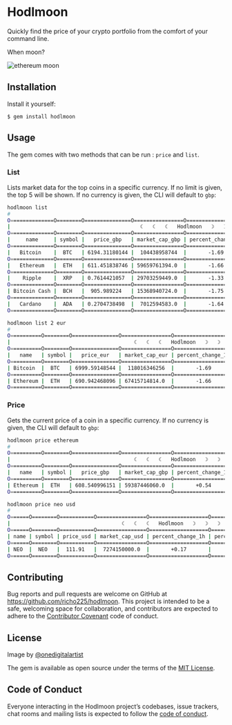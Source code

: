 # Hodlmoon

Quickly find the price of your crypto portfolio from the comfort of your command line.

When moon?

![ethereum moon](https://user-images.githubusercontent.com/18379191/36102847-787a365a-1005-11e8-9121-ce3a477d3184.jpg)

## Installation

Install it yourself:

    $ gem install hodlmoon

## Usage

The gem comes with two methods that can be run : `price` and `list`.

### List

Lists market data for the top coins in a specific currency. If no limit is given, the top 5 will be shown. If no currency is given, the CLI will default to `gbp`:

```bash
hodlmoon list
#
O==============O========O===============O================O===================O====================O===================O
|                                          ☾   ☾   ☾   Hodlmoon   ☽   ☽   ☽                                           |
O==============O========O===============O================O===================O====================O===================O
|     name     | symbol |   price_gbp   | market_cap_gbp | percent_change_1h | percent_change_24h | percent_change_7d |
O==============O========O===============O================O===================O====================O===================O
|   Bitcoin    |  BTC   | 6194.31180144 |  104438958744  |       -1.69       |       +2.13        |      +14.56       |
O==============O========O===============O================O===================O====================O===================O
|   Ethereum   |  ETH   | 611.451838746 | 59659761394.0  |       -1.66       |       +0.14        |      +13.49       |
O==============O========O===============O================O===================O====================O===================O
|    Ripple    |  XRP   | 0.7614421057  | 29703259449.0  |       -1.33       |       +0.51        |      +42.23       |
O==============O========O===============O================O===================O====================O===================O
| Bitcoin Cash |  BCH   |  905.989224   | 15368940724.0  |       -1.75       |       -0.82        |      +28.42       |
O==============O========O===============O================O===================O====================O===================O
|   Cardano    |  ADA   | 0.2704738498  |  7012594583.0  |       -1.64       |       -2.15        |      +10.23       |
O==============O========O===============O================O===================O====================O===================O

hodlmoon list 2 eur
#
O==========O========O===============O================O===================O====================O===================O
|                                        ☾   ☾   ☾   Hodlmoon   ☽   ☽   ☽                                         |
O==========O========O===============O================O===================O====================O===================O
|   name   | symbol |   price_eur   | market_cap_eur | percent_change_1h | percent_change_24h | percent_change_7d |
O==========O========O===============O================O===================O====================O===================O
| Bitcoin  |  BTC   | 6999.59148544 |  118016346256  |       -1.69       |       +2.13        |      +14.56       |
O==========O========O===============O================O===================O====================O===================O
| Ethereum |  ETH   | 690.942468096 | 67415714814.0  |       -1.66       |       +0.14        |      +13.49       |
O==========O========O===============O================O===================O====================O===================O
```

### Price

Gets the current price of a coin in a specific currency. If no currency is given, the CLI will default to `gbp`:

```bash
hodlmoon price ethereum
#
O==========O========O===============O================O===================O====================O===================O
|                                        ☾   ☾   ☾   Hodlmoon   ☽   ☽   ☽                                         |
O==========O========O===============O================O===================O====================O===================O
|   name   | symbol |   price_gbp   | market_cap_gbp | percent_change_1h | percent_change_24h | percent_change_7d |
O==========O========O===============O================O===================O====================O===================O
| Ethereum |  ETH   | 608.540996151 | 59387446060.0  |       +0.54       |       -1.76        |       +26.1       |
O==========O========O===============O================O===================O====================O===================O

hodlmoon price neo usd
#
O======O========O===========O================O===================O====================O===================O
|                                    ☾   ☾   ☾   Hodlmoon   ☽   ☽   ☽                                     |
O======O========O===========O================O===================O====================O===================O
| name | symbol | price_usd | market_cap_usd | percent_change_1h | percent_change_24h | percent_change_7d |
O======O========O===========O================O===================O====================O===================O
| NEO  |  NEO   |  111.91   |  7274150000.0  |       +0.17       |       -0.72        |      +35.47       |
O======O========O===========O================O===================O====================O===================O
```

## Contributing

Bug reports and pull requests are welcome on GitHub at https://github.com/richo225/hodlmoon. This project is intended to be a safe, welcoming space for collaboration, and contributors are expected to adhere to the [Contributor Covenant](http://contributor-covenant.org) code of conduct.

## License

Image by [@onedigitalartist](https://steemit.com/@onedigitalartist)

The gem is available as open source under the terms of the [MIT License](https://opensource.org/licenses/MIT).

## Code of Conduct

Everyone interacting in the Hodlmoon project’s codebases, issue trackers, chat rooms and mailing lists is expected to follow the [code of conduct](https://github.com/richo225/hodlmoon/blob/master/CODE_OF_CONDUCT.md).
